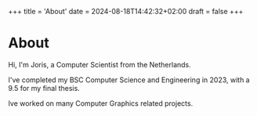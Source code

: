 +++
title = 'About'
date = 2024-08-18T14:42:32+02:00
draft = false
+++

# About

Hi, I'm Joris, a Computer Scientist from the Netherlands.

I've completed my BSC Computer Science and Engineering in 2023, with a 9.5 for my final thesis.

Ive worked on many Computer Graphics related projects.